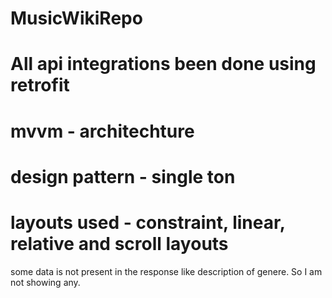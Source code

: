 # MusicWikiRepo
# All api integrations been done using retrofit
# mvvm - architechture
# design pattern - single ton
# layouts used - constraint, linear, relative and scroll layouts
some data is not present in the response like description of genere. So I am not showing any.
